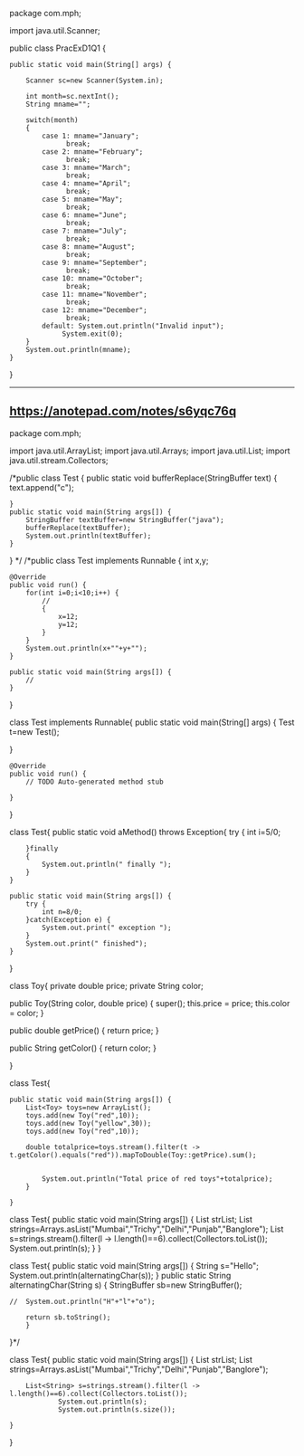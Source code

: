 package com.mph;

import java.util.Scanner;

public class PracExD1Q1 {

	public static void main(String[] args) {
		
		Scanner sc=new Scanner(System.in);
		
		int month=sc.nextInt();
		String mname="";
		
		switch(month)
		{
			case 1: mname="January";
				  break;	
			case 2: mname="February";
				  break;	
			case 3: mname="March";
				  break;	
			case 4: mname="April";
				  break;	
			case 5: mname="May";
				  break;	
			case 6: mname="June";
				  break;
			case 7: mname="July";
				  break;	
			case 8: mname="August";
				  break;	
			case 9: mname="September";
				  break;	
			case 10: mname="October";
				  break;	
			case 11: mname="November";
				  break;	
			case 12: mname="December";
				  break;		
			default: System.out.println("Invalid input");
				 System.exit(0);
		}
		System.out.println(mname);
	}

	

}

--------------------------------------
https://anotepad.com/notes/s6yqc76q
--------------------------------------------------------------------------
package com.mph;

import java.util.ArrayList;
import java.util.Arrays;
import java.util.List;
import java.util.stream.Collectors;

/*public class Test {
	public static void bufferReplace(StringBuffer text) {
		text.append("c");
		
	}
	public static void main(String args[]) {
		StringBuffer textBuffer=new StringBuffer("java");
		bufferReplace(textBuffer);
		System.out.println(textBuffer);
	}
}
*/
/*public class Test implements Runnable {
	int x,y;

	@Override
	public void run() {
		for(int i=0;i<10;i++) {
			//
			{
				x=12;
				y=12;
			}
		}
		System.out.println(x+""+y+"");
	}
	
	public static void main(String args[]) {
		//
	}
}

class Test implements Runnable{
	public static void main(String[] args) {
		Test t=new Test();
	
}


	@Override
	public void run() {
		// TODO Auto-generated method stub
		
	}
}


 class Test{
	public static void aMethod() throws Exception{
		try {
			int i=5/0;
			
		}finally 
		{
			System.out.println(" finally ");
		}
	}
	
	public static void main(String args[]) {
		try {
			int n=8/0;
		}catch(Exception e) {
			System.out.print(" exception ");
		}
		System.out.print(" finished");
	}
}


class Toy{
	private double price;
	private String color;

public Toy(String color, double price) {
	super();
	this.price = price;
	this.color = color;
}

public double getPrice() {
	return price;
}


public String getColor() {
	return color;
}

	
}

class Test{

	public static void main(String args[]) {
		List<Toy> toys=new ArrayList();
		toys.add(new Toy("red",10));
		toys.add(new Toy("yellow",30));
		toys.add(new Toy("red",10));
		
		double totalprice=toys.stream().filter(t -> t.getColor().equals("red")).mapToDouble(Toy::getPrice).sum();
				
				
			System.out.println("Total price of red toys"+totalprice);
		}
		
	}


class Test{
	public static void main(String args[]) {
		List strList;
		List<String> strings=Arrays.asList("Mumbai","Trichy","Delhi","Punjab","Banglore");
		List<String> s=strings.stream().filter(l -> l.length()==6).collect(Collectors.toList());
		System.out.println(s);
	}
}





class Test{
	public static void main(String args[]) {
		String s="Hello";
		System.out.println(alternatingChar(s));
	}
	public static String alternatingChar(String s) {
		StringBuffer sb=new StringBuffer();
		
		
	//	System.out.println("H"+"l"+"o");
		
		return sb.toString();
		}
	
}*/

class Test{
	public static void main(String args[]) {
		List strList; 
		List<String> strings=Arrays.asList("Mumbai","Trichy","Delhi","Punjab","Banglore");
		
		List<String> s=strings.stream().filter(l -> l.length()==6).collect(Collectors.toList());
				System.out.println(s);
				System.out.println(s.size());
				
	}
}
